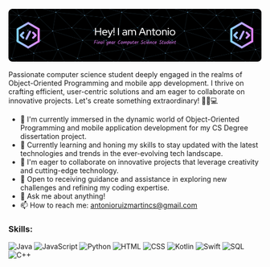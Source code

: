 ![Header](./github-header-image.png)


Passionate computer science student deeply engaged in the realms of Object-Oriented Programming and mobile app development. I thrive on crafting efficient, user-centric solutions and am eager to collaborate on innovative projects. Let's create something extraordinary! 🔧📱💻

- 🔭 I'm currently immersed in the dynamic world of Object-Oriented Programming and mobile application development for my CS Degree dissertation project.
- 🌱 Currently learning and honing my skills to stay updated with the latest technologies and trends in the ever-evolving tech landscape.
- 👯 I'm eager to collaborate on innovative projects that leverage creativity and cutting-edge technology.
- 🤔 Open to receiving guidance and assistance in exploring new challenges and refining my coding expertise.
- 💬 Ask me about anything!
- 📫 How to reach me: antonioruizmartincs@gmail.com

### Skills:



![Java](https://img.shields.io/badge/Java-3498db?style=flat-square&logo=java&logoColor=white)
![JavaScript](https://img.shields.io/badge/JavaScript-2ecc71?style=flat-square&logo=javascript&logoColor=white)
![Python](https://img.shields.io/badge/Python-e74c3c?style=flat-square&logo=python&logoColor=white)
![HTML](https://img.shields.io/badge/HTML-f39c12?style=flat-square&logo=html5&logoColor=white)
![CSS](https://img.shields.io/badge/CSS-9b59b6?style=flat-square&logo=css3&logoColor=white)
![Kotlin](https://img.shields.io/badge/Kotlin-27ae60?style=flat-square&logo=kotlin&logoColor=white)
![Swift](https://img.shields.io/badge/Swift-e74c3c?style=flat-square&logo=swift&logoColor=white)
![SQL](https://img.shields.io/badge/SQL-34495e?style=flat-square&logo=sql&logoColor=white)
![C++](https://img.shields.io/badge/C++-3498db?style=flat-square&logo=cplusplus&logoColor=white)


